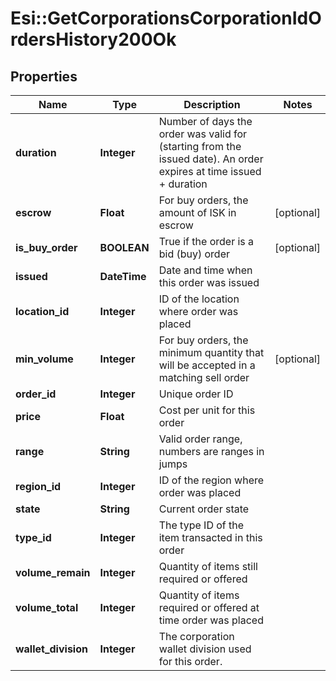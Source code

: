 # Esi::GetCorporationsCorporationIdOrdersHistory200Ok

## Properties
Name | Type | Description | Notes
------------ | ------------- | ------------- | -------------
**duration** | **Integer** | Number of days the order was valid for (starting from the issued date). An order expires at time issued + duration | 
**escrow** | **Float** | For buy orders, the amount of ISK in escrow | [optional] 
**is_buy_order** | **BOOLEAN** | True if the order is a bid (buy) order | [optional] 
**issued** | **DateTime** | Date and time when this order was issued | 
**location_id** | **Integer** | ID of the location where order was placed | 
**min_volume** | **Integer** | For buy orders, the minimum quantity that will be accepted in a matching sell order | [optional] 
**order_id** | **Integer** | Unique order ID | 
**price** | **Float** | Cost per unit for this order | 
**range** | **String** | Valid order range, numbers are ranges in jumps | 
**region_id** | **Integer** | ID of the region where order was placed | 
**state** | **String** | Current order state | 
**type_id** | **Integer** | The type ID of the item transacted in this order | 
**volume_remain** | **Integer** | Quantity of items still required or offered | 
**volume_total** | **Integer** | Quantity of items required or offered at time order was placed | 
**wallet_division** | **Integer** | The corporation wallet division used for this order. | 


